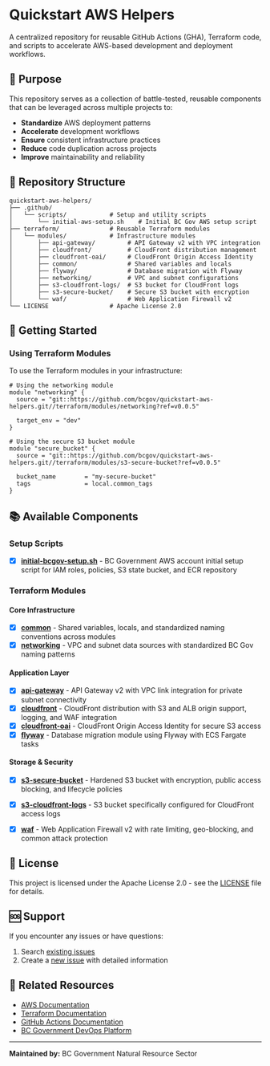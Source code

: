 # Quickstart AWS Helpers

A centralized repository for reusable GitHub Actions (GHA), Terraform code, and scripts to accelerate AWS-based development and deployment workflows.

## 🎯 Purpose

This repository serves as a collection of battle-tested, reusable components that can be leveraged across multiple projects to:

- **Standardize** AWS deployment patterns
- **Accelerate** development workflows
- **Ensure** consistent infrastructure practices
- **Reduce** code duplication across projects
- **Improve** maintainability and reliability

## 📁 Repository Structure

```
quickstart-aws-helpers/
├── .github/
│   └── scripts/            # Setup and utility scripts
│       └── initial-aws-setup.sh    # Initial BC Gov AWS setup script
├── terraform/              # Reusable Terraform modules
│   └── modules/            # Infrastructure modules
│       ├── api-gateway/         # API Gateway v2 with VPC integration
│       ├── cloudfront/          # CloudFront distribution management
│       ├── cloudfront-oai/      # CloudFront Origin Access Identity
│       ├── common/              # Shared variables and locals
│       ├── flyway/              # Database migration with Flyway
│       ├── networking/          # VPC and subnet configurations
│       ├── s3-cloudfront-logs/  # S3 bucket for CloudFront logs
│       ├── s3-secure-bucket/    # Secure S3 bucket with encryption
│       └── waf/                 # Web Application Firewall v2
└── LICENSE                 # Apache License 2.0
```

## 🚀 Getting Started

### Using Terraform Modules

To use the Terraform modules in your infrastructure:

```hcl
# Using the networking module
module "networking" {
  source = "git::https://github.com/bcgov/quickstart-aws-helpers.git//terraform/modules/networking?ref=v0.0.5"
  
  target_env = "dev"
}

# Using the secure S3 bucket module
module "secure_bucket" {
  source = "git::https://github.com/bcgov/quickstart-aws-helpers.git//terraform/modules/s3-secure-bucket?ref=v0.0.5"
  
  bucket_name        = "my-secure-bucket"
  tags               = local.common_tags
}
```

## 📚 Available Components

### Setup Scripts
- [x] **[initial-bcgov-setup.sh](.github/scripts/initial-aws-setup.sh)** - BC Government AWS account initial setup script for IAM roles, policies, S3 state bucket, and ECR repository

### Terraform Modules
#### Core Infrastructure
- [x] **[common](terraform/modules/common/)** - Shared variables, locals, and standardized naming conventions across modules
- [x] **[networking](terraform/modules/networking/)** - VPC and subnet data sources with standardized BC Gov naming patterns

#### Application Layer
- [x] **[api-gateway](terraform/modules/api-gateway/)** - API Gateway v2 with VPC link integration for private subnet connectivity
- [x] **[cloudfront](terraform/modules/cloudfront/)** - CloudFront distribution with S3 and ALB origin support, logging, and WAF integration
- [x] **[cloudfront-oai](terraform/modules/cloudfront-oai/)** - CloudFront Origin Access Identity for secure S3 access
- [x] **[flyway](terraform/modules/flyway/)** - Database migration module using Flyway with ECS Fargate tasks

#### Storage & Security
- [x] **[s3-secure-bucket](terraform/modules/s3-secure-bucket/)** - Hardened S3 bucket with encryption, public access blocking, and lifecycle policies
- [x] **[s3-cloudfront-logs](terraform/modules/s3-cloudfront-logs/)** - S3 bucket specifically configured for CloudFront access logs
- [x] **[waf](terraform/modules/waf/)** - Web Application Firewall v2 with rate limiting, geo-blocking, and common attack protection


## 📄 License

This project is licensed under the Apache License 2.0 - see the [LICENSE](LICENSE) file for details.

## 🆘 Support

If you encounter any issues or have questions:

1. Search [existing issues](https://github.com/bcgov/quickstart-aws-helpers/issues)
2. Create a [new issue](https://github.com/bcgov/quickstart-aws-helpers/issues/new) with detailed information

## 🔗 Related Resources

- [AWS Documentation](https://docs.aws.amazon.com/)
- [Terraform Documentation](https://www.terraform.io/docs/)
- [GitHub Actions Documentation](https://docs.github.com/en/actions)
- [BC Government DevOps Platform](https://developer.gov.bc.ca/docs/default/component/public-cloud-techdocs/aws/)

---
**Maintained by:** BC Government Natural Resource Sector